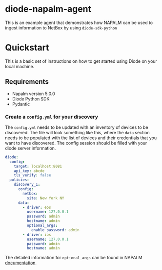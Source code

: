 # diode-napalm-agent

This is an example agent that demonstrates how NAPALM can be used to ingest information to NetBox by using `diode-sdk-python`

# Quickstart

This is a basic set of instructions on how to get started using Diode on your local machine.

## Requirements

- Napalm version 5.0.0
- Diode Python SDK
- Pydantic

### Create a `config.yml` for your discovery

The `config.yml` needs to be updated with an inventory of devices to be discovered. The file will look something like this, where the `data` section needs to be populated with the list of devices and their credentials that you want to have discovered. The config session should be filled with your diode server information.

```yaml
diode:
  config:
    target: localhost:8081
    api_key: abcde
    tls_verify: false
  policies:  
    discovery_1:
      config:
        netbox:
          site: New York NY
      data:
        - driver: eos
          username: 127.0.0.1
          password: admin
          hostname: admin
          optional_args:
            enable_password: admin
        - driver: ios
          username: 127.0.0.1
          password: admin
          hostname: admin
```

The detailed information for `optional_args` can be found in NAPALM [documentation](https://napalm.readthedocs.io/en/latest/support/#optional-arguments).